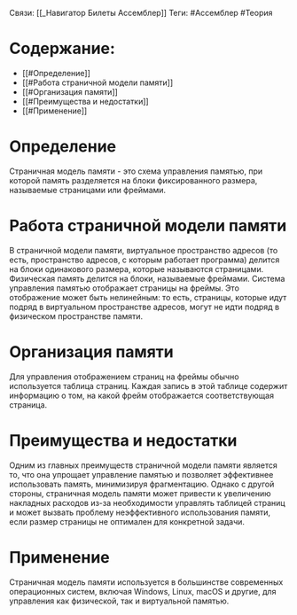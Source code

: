 Связи: [[_Навигатор Билеты Ассемблер]]
Теги: #Ассемблер #Теория 
# Содержание:

-   [[#Определение]]
-   [[#Работа страничной модели памяти]]
-   [[#Организация памяти]]
-   [[#Преимущества и недостатки]]
-   [[#Применение]]

# Определение

Страничная модель памяти - это схема управления памятью, при которой память разделяется на блоки фиксированного размера, называемые страницами или фреймами.

# Работа страничной модели памяти

В страничной модели памяти, виртуальное пространство адресов (то есть, пространство адресов, с которым работает программа) делится на блоки одинакового размера, которые называются страницами. Физическая память делится на блоки, называемые фреймами. Система управления памятью отображает страницы на фреймы. Это отображение может быть нелинейным: то есть, страницы, которые идут подряд в виртуальном пространстве адресов, могут не идти подряд в физическом пространстве памяти.

# Организация памяти

Для управления отображением страниц на фреймы обычно используется таблица страниц. Каждая запись в этой таблице содержит информацию о том, на какой фрейм отображается соответствующая страница.

# Преимущества и недостатки

Одним из главных преимуществ страничной модели памяти является то, что она упрощает управление памятью и позволяет эффективнее использовать память, минимизируя фрагментацию. Однако с другой стороны, страничная модель памяти может привести к увеличению накладных расходов из-за необходимости управлять таблицей страниц и может вызвать проблему неэффективного использования памяти, если размер страницы не оптимален для конкретной задачи.

# Применение

Страничная модель памяти используется в большинстве современных операционных систем, включая Windows, Linux, macOS и другие, для управления как физической, так и виртуальной памятью.